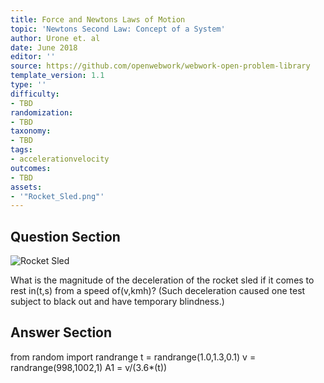 ```yaml
---
title: Force and Newtons Laws of Motion
topic: 'Newtons Second Law: Concept of a System'
author: Urone et. al
date: June 2018
editor: ''
source: https://github.com/openwebwork/webwork-open-problem-library
template_version: 1.1
type: ''
difficulty:
- TBD
randomization:
- TBD
taxonomy:
- TBD
tags:
- accelerationvelocity
outcomes:
- TBD
assets:
- '"Rocket_Sled.png"'
---
```


## Question Section 

![Rocket Sled]("Rocket_Sled.png")

What is the magnitude of the deceleration of the rocket sled if it comes to rest in(t,s) from a speed of(v,kmh)? (Such deceleration caused one test subject to black out and have temporary blindness.)



## Answer Section

from random import randrange
t = randrange(1.0,1.3,0.1)
v = randrange(998,1002,1)
A1 = v/(3.6*(t))